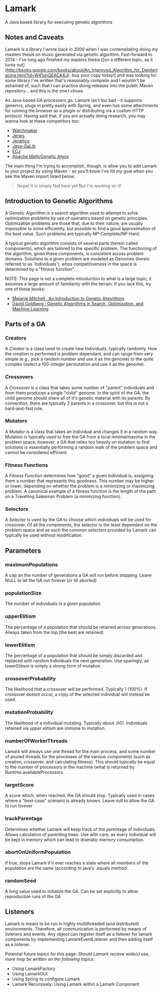 Lamark
======

A Java based library for executing genetic algorithms


Notes and Caveats
-----------------
Lamark is a library I wrote back in 2006 when I was contemplating doing my masters thesis on music generated via genetic
algorithm.  Fast-forward to 2014 - I've long ago finished my masters thesis ([on a different topic, as it turns out]
(http://books.google.com/books/about/An_Improved_Algorithm_for_Deinterlacing.html?id=W41unQEACAAJ), buy your
copy today!) and was looking for some library I've written that's reasonably complete and I wouldn't be ashamed of, such
that I can practice doing releases into the public Maven repository... and this is the one I chose.

As Java-based GA processors go, Lamark isn't too bad - it supports generics, plugs in pretty easily with Spring, and
even has some attachments for running the browser as a plugin or distributing via a custom HTTP protocol.  Having said
that, if you are actually doing research, you may wanna look at these competitors too:
* [Watchmaker](http://watchmaker.uncommons.org/)
* [Jenes](http://sourceforge.net/projects/jenes/)
* [Jenetics](http://jenetics.sourceforge.net/)
* [Java-GaLib](http://sourceforge.net/projects/java-galib/)
* [ECJ](http://cs.gmu.edu/~eclab/projects/ecj/)
* [Apache Math/Genetic Algos](http://commons.apache.org/proper/commons-math/userguide/genetics.html)

The main thing I'm trying to accomplish, though, is allow you to add Lamark to your project by using Maven - so
you'll know I've hit my goal when you see the Maven import listed below:

> Nope!
> It is simply
> Not here yet
> But I'm working on it!

Introduction to Genetic Algorithms
----------------------------------
A _Genetic Algorithm_ is a search algorithm used to attempt to solve optimization
problems by use of operators based on genetic principles. Optimization problems are those
that, due to their nature, are usually impossible to solve efficiently, but possible to find
a good approximation of the best value. Such problems are typically NP-Complete/NP-Hard.

A typical genetic algorithm consists of several parts (herein called components), which are
tailored to the specific problem. The functioning of the algorithm, given these components,
is consistent across problem domains. Solutions to a given problem are modeled as Genomes (herein
referred to as 'Individuals'), whos competitiveness in the space is determined by a "fitness
function".

NOTE: This page is not a complete introduction to what is a large topic; it assumes a large amount
of familiarity with the terrain. If you lack this, try one of these books:
* <a href="http://www.amazon.com/Introduction-Genetic-Algorithms-Complex-Adaptive/dp/0262631857/ref=pd_bbs_sr_1?ie=UTF8&s=books&qid=1195895728&sr=1-1">Melanie
    Mitchell : An Introduction to Genetic Algorithms</a></li>
* <a href="http://www.amazon.com/Genetic-Algorithms-Optimization-Machine-Learning/dp/0201157675/ref=pd_bbs_sr_2?ie=UTF8&s=books&qid=1195895728&sr=1-2">David
    Goldberg : Genetic Algorithms in Search, Optimization, and Machine Learning</a></li>

Parts of a GA
-------------

### Creators

A _Creator_ is a class used to create new Individuals, typically randomly. How the creation
is performed is problem dependant, and can range from very simple (e.g., pick a random number and use
it as the genome) to the quite complex (select a 100-integer permutation and use it as the genome).

### Crossovers

A _Crossover_ is a class that takes some number of "parent" individuals and from them produces
a single "child" genome. In the spirit of the GA, the child genome should share all of it's genetic
material with its parents. By convention, there are typically 2 parents in a crossover, but this
is not a hard-and-fast rule.

### Mutators

A _Mutator_ is a class that takes an individual and changes it in a random way. Mutation is
typically used to free the GA from a local minima/maxima in the problem space, however, a GA that
relies too heavily on mutation to find solutions is essentially performing a random walk of the
problem space and cannot be considered efficient.

### Fitness Functions

A _Fitness Function_ determines how "good" a given individual is, assigning them a number that
represents this goodness. This number may be higher or lower, depending on whether the problem is a minimizing
or maximizing problem. A canonical example of a fitness function is the length of the path on a Travelling
Salesman Problem (a minimizing function).

### Selectors

A _Selector_ is used by the GA to choose which individuals will be used for crossover. Of all the
components, the selector is the least dependant on the problem space and as such the common selectors provided
by Lamark can typically be used without modification.

Parameters
----------

### maximumPopulations
A cap on the number of generations a GA will run before stopping. Leave NULL to let the GA run forever (or till
aborted)
### populationSize
The number of individuals in a given population
### upperElitism
The percentage of a population that should be retained across generations. Always taken from the top (the best
are retained)
### lowerElitism
The percentage of a population that should be simply discarded and replaced with random Individuals the next
generation. Use
sparingly, as lowerElitism is simply a strong form of mutation
### crossoverProbability
The likelihood that a crossover will be performed. Typically 1 (100%). If crossover doesnt occur, a copy of the
selected
individual will instead be used.
### mutationProbability
The likelihood of a individual mutating. Typically about .001. Individuals retained via upper elitism are immune
to
mutation.
### numberOfWorkerThreads
Lamark will always use one thread for the main process, and some number of pooled threads for the processes of
the various
components (such as creation, crossover, and calculating fitness). This should typically be equal to the number
of processors in the machine (what
is returned by Runtime.availableProcessors
### targetScore
A score which, when reached, the GA should stop. Typically used in cases where a "best-case" scenario is already
known. Leave null
to allow the GA to run forever
### trackParentage
Determines whether Lamark will keep track of the parentage of individuals. Allows calculation of parenting
trees. Use with
care, as every individual will be kept in memory which can lead to dramatic memory consumption.
### abortOnUniformPopulation
If true, stops Lamark if it ever reaches a state where all members of the population are the same (according to
java's .equals method
### randomSeed
A long value used to initialize the GA. Can be set explicitly to allow reproducible runs of the GA

Listeners
---------

Lamark is meant to be run in highly multithreaded (and distributed) environments. Therefore, all
communication is performed by means of listeners and events. Any object can register itself as a listener
 for lamark components by implementing LamarkEventListener and then adding itself as a listener.

Potential future topics for this page: _Should Lamark recieve wide(r) use, more may
be written on the following topics:_

* Using LamarkFactory
* Using LamarkGUI
* Using Spring to configure Lamark
* Lamark Recursively: Using Lamark within a Lamark Component



